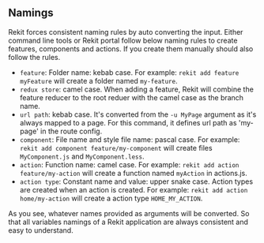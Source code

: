 ## Namings

Rekit forces consistent naming rules by auto converting the input. Either command line tools or Rekit portal follow below naming rules to create features, components and actions. If you create them manually should also follow the rules.

 * `feature`: Folder name: kebab case. For example: `rekit add feature myFeature` will create a folder named `my-feature`.
 * `redux store`: camel case. When adding a feature, Rekit will combine the feature reducer to the root reduer with the camel case as the branch name.
 * `url path`: kebab case. It's converted from the `-u MyPage` argument as it's always mapped to a page. For this command, it defines url path as 'my-page' in the route config.
 * `component`: File name and style file name: pascal case. For example: `rekit add component feature/my-component` will create files `MyComponent.js` and `MyComponent.less`.
 * `action`: Function name: camel case. For example: `rekit add action feature/my-action` will create a function named `myAction` in actions.js.
 * `action type`: Constant name and value: upper snake case. Action types are created when an action is created. For example: `rekit add action home/my-action` will create a action type `HOME_MY_ACTION`.

As you see, whatever names provided as arguments will be converted. So that all variables namings of a Rekit application are always consistent and easy to understand.